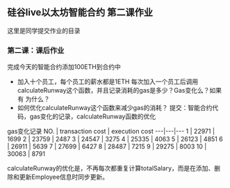 ## 硅谷live以太坊智能合约 第二课作业
这里是同学提交作业的目录

### 第二课：课后作业
完成今天的智能合约添加100ETH到合约中
- 加入十个员工，每个员工的薪水都是1ETH
每次加入一个员工后调用calculateRunway这个函数，并且记录消耗的gas是多少？Gas变化么？如果有 为什么？
- 如何优化calculateRunway这个函数来减少gas的消耗？
提交：智能合约代码，gas变化的记录，calculateRunway函数的优化

gas变化记录
NO. |  transaction cost |  execution cost 
---|---|---
1 | 22971 | 1699
2 | 23759 | 2487
3 | 24547 | 3275
4 | 25335 | 4063
5 | 26123 | 4851
6 | 26911 | 5639
7 | 27699 | 6427
8 | 28487 | 7215
9 | 29275 | 8003
10 | 30063 | 8791


calculateRunway的优化是，不再每次都重复计算totalSalary，而是在添加、删除和更新Employee信息时同步更新。